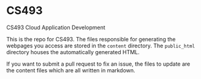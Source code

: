 # CS493
CS493 Cloud Application Development

This is the repo for CS493. The files responsible for generating the webpages you access are stored in the `content` directory. The `public_html` directory houses the automatically generated HTML.

If you want to submit a pull request to fix an issue, the files to update are the content files which are all written in markdown.
